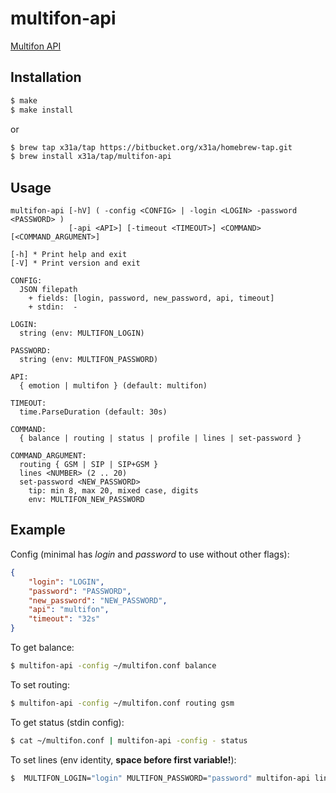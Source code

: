 # multifon-api

[Multifon API](https://multifon.megafon.ru/)

## Installation
```sh
$ make
$ make install
```
or
```sh
$ brew tap x31a/tap https://bitbucket.org/x31a/homebrew-tap.git
$ brew install x31a/tap/multifon-api
```

## Usage
```text
multifon-api [-hV] ( -config <CONFIG> | -login <LOGIN> -password <PASSWORD> )
             [-api <API>] [-timeout <TIMEOUT>] <COMMAND> [<COMMAND_ARGUMENT>]

[-h] * Print help and exit
[-V] * Print version and exit

CONFIG:
  JSON filepath
    + fields: [login, password, new_password, api, timeout]
    + stdin:  -

LOGIN:
  string (env: MULTIFON_LOGIN)

PASSWORD:
  string (env: MULTIFON_PASSWORD)

API:
  { emotion | multifon } (default: multifon)

TIMEOUT:
  time.ParseDuration (default: 30s)

COMMAND:
  { balance | routing | status | profile | lines | set-password }

COMMAND_ARGUMENT:
  routing { GSM | SIP | SIP+GSM }
  lines <NUMBER> (2 .. 20)
  set-password <NEW_PASSWORD>
	tip: min 8, max 20, mixed case, digits
	env: MULTIFON_NEW_PASSWORD
```

## Example

Config (minimal has *login* and *password* to use without other flags):
```json
{
	"login": "LOGIN",
	"password": "PASSWORD",
	"new_password": "NEW_PASSWORD",
	"api": "multifon",
	"timeout": "32s"
}
```

To get balance:
```sh
$ multifon-api -config ~/multifon.conf balance
```

To set routing:
```sh
$ multifon-api -config ~/multifon.conf routing gsm
```

To get status (stdin config):
```sh
$ cat ~/multifon.conf | multifon-api -config - status
```

To set lines (env identity, **space before first variable!**):
```sh
$  MULTIFON_LOGIN="login" MULTIFON_PASSWORD="password" multifon-api lines 2
```

